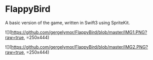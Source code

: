 # FlappyBird
A basic version of the game, written in Swift3 using SpriteKit.

![](https://github.com/gergelymor/FlappyBird/blob/master/IMG1.PNG?raw=true, =250x444)

![](https://github.com/gergelymor/FlappyBird/blob/master/IMG2.PNG?raw=true, =250x444)
